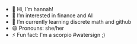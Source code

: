 - 👋 Hi, I’m hannah!
- 👀 I’m interested in finance and AI
- 🌱 I’m currently learning discrete math and github
- 😄 Pronouns: she/her
- ⚡ Fun fact: I'm a scorpio #watersign ;)

<!---
HannRo2/HannRo2 is a ✨ special ✨ repository because its `README.md` (this file) appears on your GitHub profile.
You can click the Preview link to take a look at your changes.
--->
